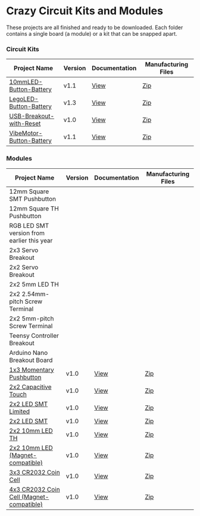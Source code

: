 # Crazy Circuit Kits and Modules

These projects are all finished and ready to be downloaded. Each folder contains a single board (a module) or a kit that can be snapped apart. 

### Circuit Kits

|Project Name|Version|Documentation|Manufacturing Files|
|------------|-------|-------------|-------------------|
|<a href="https://github.com/wickerbox/Crazy-Circuits/tree/master/Circuit-Kits/Circuit-Kits/10mmLED-Button-Battery">10mmLED-Button-Battery</a>|v1.1|<a href="https://github.com/wickerbox/Crazy-Circuits/blob/master/Circuit-Kits/Circuit-Kits/10mmLED-Button-Battery/10mmLED-Button-Battery-1v.1.pdf">View</a>|<a href="https://github.com/wickerbox/Crazy-Circuits/raw/master/Circuit-Kits/Circuit-Kits/10mmLED-Button-Battery/10mmLED-Button-Battery-1v.1.zip">Zip</a>|
|<a href="https://github.com/wickerbox/Crazy-Circuits/tree/master/Circuit-Kits/Circuit-Kits/LegoLED-Button-Battery">LegoLED-Button-Battery</a>|v1.3|<a href="https://github.com/wickerbox/Crazy-Circuits/blob/master/Circuit-Kits/Circuit-Kits/LegoLED-Button-Battery/LegoLED-Button-Battery-1v.3.pdf">View</a>|<a href="https://github.com/wickerbox/Crazy-Circuits/raw/master/Circuit-Kits/Circuit-Kits/LegoLED-Button-Battery/LegoLED-Button-Battery-1v.3.zip">Zip</a>|
|<a href="https://github.com/wickerbox/Crazy-Circuits/tree/master/Circuit-Kits/Circuit-Kits/USB-Breakout-with-Reset">USB-Breakout-with-Reset</a>|v1.0|<a href="https://github.com/wickerbox/Crazy-Circuits/blob/master/Circuit-Kits/Circuit-Kits/USB-Breakout-with-Reset/USB-Breakout-with-Reset-1v.0.pdf">View</a>|<a href="https://github.com/wickerbox/Crazy-Circuits/raw/master/Circuit-Kits/Circuit-Kits/USB-Breakout-with-Reset/USB-Breakout-with-Reset-1v.0.zip">Zip</a>|
|<a href="https://github.com/wickerbox/Crazy-Circuits/tree/master/Circuit-Kits/Circuit-Kits/VibeMotor-Button-Battery">VibeMotor-Button-Battery</a>|v1.1|<a href="https://github.com/wickerbox/Crazy-Circuits/blob/master/Circuit-Kits/Circuit-Kits/VibeMotor-Button-Battery/VibeMotor-Button-Battery-1v.1.pdf">View</a>|<a href="https://github.com/wickerbox/Crazy-Circuits/raw/master/Circuit-Kits/Circuit-Kits/VibeMotor-Button-Battery/VibeMotor-Button-Battery-1v.1.zip">Zip</a>|

### Modules

|Project Name|Version|Documentation|Manufacturing Files|
|------------|-------|-------------|-------------------|
|12mm Square SMT Pushbutton||||
|12mm Square TH Pushbutton||||
|RGB LED SMT version from earlier this year||||
|2x3 Servo Breakout||||
|2x2 Servo Breakout||||
|2x2 5mm LED TH||||
|2x2 2.54mm-pitch Screw Terminal||||
|2x2 5mm-pitch Screw Terminal||||
|Teensy Controller Breakout||||
|Arduino Nano Breakout Board|||||
|<a href="https://github.com/wickerbox/Crazy-Circuits/tree/master/Circuit-Kits/Modules/1x3-Button-Momentary">1x3 Momentary Pushbutton</a>|v1.0|<a href="https://github.com/wickerbox/Crazy-Circuits/blob/master/Circuit-Kits/Modules/1x3-Button-Momentary/1x3-Button-Momentary-1.0.pdf">View</a>|<a href="https://github.com/wickerbox/Crazy-Circuits/blob/master/Circuit-Kits/Modules/1x3-Button-Momentary/1x3-Button-Momentary-1.0.zip?raw=true">Zip</a>|
|<a href="https://github.com/wickerbox/Crazy-Circuits/tree/master/Circuit-Kits/Modules/2x2-Cap-Touch">2x2 Capacitive Touch</a>|v1.0|<a href="https://github.com/wickerbox/Crazy-Circuits/blob/master/Circuit-Kits/Modules/2x2-Cap-Touch/2x2-Cap-Touch-1.0.pdf">View</a>|<a href="https://github.com/wickerbox/Crazy-Circuits/blob/master/Circuit-Kits/Modules/2x2-Cap-Touch/2x2-Cap-Touch-1.0.zip?raw=true">Zip</a>|
|<a href="https://github.com/wickerbox/Crazy-Circuits/tree/master/Circuit-Kits/Modules/2x2-LED-SMT-LIMITED">2x2 LED SMT Limited</a>|v1.0|<a href="https://github.com/wickerbox/Crazy-Circuits/blob/master/Circuit-Kits/Modules/2x2-LED-SMT-LIMITED/2x2-LED-SMT-LIMITED-1.0.pdf">View</a>|<a href="https://github.com/wickerbox/Crazy-Circuits/blob/master/Circuit-Kits/Modules/2x2-LED-SMT-LIMITED/2x2-LED-SMT-LIMITED-1.0.zip?raw=true">Zip</a>|
|<a href="https://github.com/wickerbox/Crazy-Circuits/tree/master/Circuit-Kits/Modules/2x2-LED-SMT">2x2 LED SMT</a>|v1.0|<a href="https://github.com/wickerbox/Crazy-Circuits/blob/master/Circuit-Kits/Modules/2x2-LED-SMT/2x2-LED-SMT-1.0.pdf">View</a>|<a href="https://github.com/wickerbox/Crazy-Circuits/blob/master/Circuit-Kits/Modules/2x2-LED-SMT/2x2-LED-SMT-1.0.zip?raw=true">Zip</a>|
|<a href="https://github.com/wickerbox/Crazy-Circuits/tree/master/Circuit-Kits/Modules/2x2-LED-TH">2x2 10mm LED TH</a>|v1.0|<a href="https://github.com/wickerbox/Crazy-Circuits/blob/master/Circuit-Kits/Modules/2x2-LED-TH/2x2-LED-TH-1.0.pdf">View</a>|<a href="https://github.com/wickerbox/Crazy-Circuits/blob/master/Circuit-Kits/Modules/2x2-LED-TH/2x2-LED-TH-1.0.zip?raw=true">Zip</a>|
|<a href="https://github.com/wickerbox/Crazy-Circuits/tree/master/Circuit-Kits/Modules/2x3-LED-TH-Magnet">2x2 10mm LED (Magnet-compatible)</a>|v1.0|<a href="https://github.com/wickerbox/Crazy-Circuits/blob/master/Circuit-Kits/Modules/2x3-LED-TH-Magnet/2x3-LED-TH-Magnet-1.0.pdf">View</a>|<a href="https://github.com/wickerbox/Crazy-Circuits/blob/master/Circuit-Kits/Modules/2x3-LED-TH-Magnet/2x3-LED-TH-Magnet-1.0.zip?raw=true">Zip</a>|
|<a href="https://github.com/wickerbox/Crazy-Circuits/tree/master/Circuit-Kits/Modules/3x3-CR2032-Coin-Cell">3x3 CR2032 Coin Cell</a>|v1.0|<a href="https://github.com/wickerbox/Crazy-Circuits/blob/master/Circuit-Kits/Modules/3x3-CR2032-Coin-Cell/3x3-CR2032-Coin-Cell-1.0.pdf">View</a>|<a href="https://github.com/wickerbox/Crazy-Circuits/blob/master/Circuit-Kits/Modules/3x3-CR2032-Coin-Cell/3x3-CR2032-Coin-Cell-1.0.zip?raw=true">Zip</a>|
|<a href="https://github.com/wickerbox/Crazy-Circuits/tree/master/Circuit-Kits/Modules/4x3-CR2032-Coin-Cell-Magnet">4x3 CR2032 Coin Cell (Magnet-compatible)</a>|v1.0|<a href="https://github.com/wickerbox/Crazy-Circuits/blob/master/Circuit-Kits/Modules/4x3-CR2032-Coin-Cell-Magnet/4x3-CR2032-Coin-Cell-Magnet-1.0.pdf">View</a>|<a href="https://github.com/wickerbox/Crazy-Circuits/blob/master/Circuit-Kits/Modules/4x3-CR2032-Coin-Cell-Magnet/4x3-CR2032-Coin-Cell-Magnet-1.0.zip?raw=true">Zip</a>|

